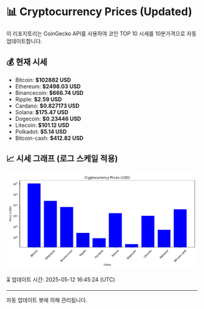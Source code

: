 
# 📊 Cryptocurrency Prices (Updated)

이 리포지토리는 CoinGecko API를 사용하여 코인 TOP 10 시세를 10분가격으로 자동 업데이트합니다.

## 💰 현재 시세
- Bitcoin: **$102882 USD**
- Ethereum: **$2498.03 USD**
- Binancecoin: **$666.74 USD**
- Ripple: **$2.59 USD**
- Cardano: **$0.827173 USD**
- Solana: **$175.47 USD**
- Dogecoin: **$0.23446 USD**
- Litecoin: **$101.12 USD**
- Polkadot: **$5.14 USD**
- Bitcoin-cash: **$412.82 USD**

## 📈 시세 그래프 (로그 스케일 적용)
![Crypto Prices](crypto_prices.png)

⏳ 업데이트 시간: 2025-05-12 16:45:24 (UTC)

---
자동 업데이트 봇에 의해 관리됩니다.
